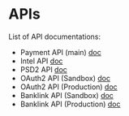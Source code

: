 # APIs

List of API documentations:
* Payment API (main) [doc](https://postman.payout.one/)
* Intel API [doc](https://postman-intel.payout.one/)
* PSD2 API [doc](https://psd2.payout.one/)
* OAuth2 API (Sandbox) [doc](https://documenter.getpostman.com/view/10478778/UVz1PD5E)
* OAuth2 API (Production) [doc](https://documenter.getpostman.com/view/10478778/UVz1MXSQ)
* Banklink API (Sandbox) [doc](https://documenter.getpostman.com/view/10478778/Uyr4KLLY)
* Banklink API (Production) [doc](https://documenter.getpostman.com/view/10478778/Uyr4KfHU)
